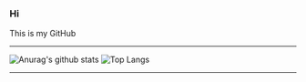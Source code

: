 ### Hi

This is my GitHub

----

![Anurag's github stats](https://github-readme-stats.vercel.app/api?username=SanJJ1&count_private=true&show_icons=true&hide=stars,prs&hide_rank=true)
![Top Langs](https://github-readme-stats.vercel.app/api/top-langs/?username=SanJJ1)

----




<!--
**SanJJ1/SanJJ1** is a ✨ _special_ ✨ repository because its `README.md` (this file) appears on your GitHub profile.

Here are some ideas to get you started:

- 🔭 I’m currently working on ...
- 🌱 I’m currently learning ...
- 👯 I’m looking to collaborate on ...
- 🤔 I’m looking for help with ...
- 💬 Ask me about ...
- 📫 How to reach me: ...
- 😄 Pronouns: ...
- ⚡ Fun fact: ...
-->
